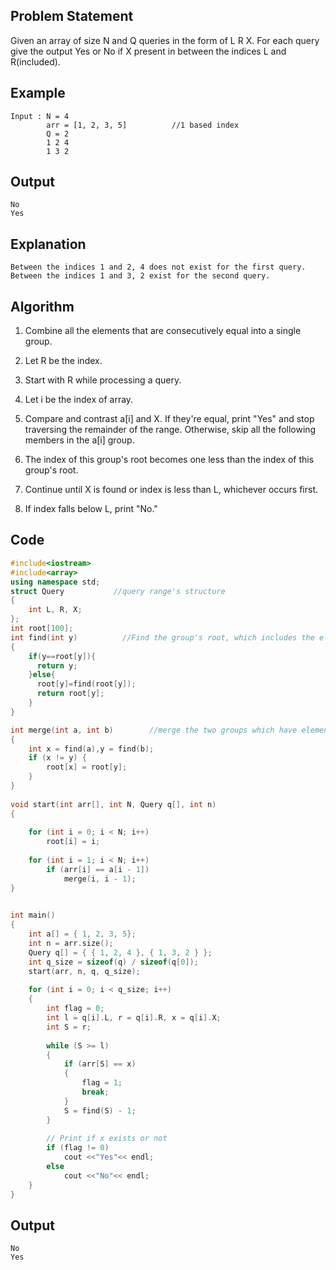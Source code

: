 ## Problem Statement 
Given an array of size N and Q queries in the form of L R X. For each query give the output Yes or No if X present in between the indices L and R(included).

## Example
```
Input : N = 4
        arr = [1, 2, 3, 5]          //1 based index
        Q = 2
        1 2 4
        1 3 2
```
## Output 
```
No
Yes
```
## Explanation 
```
Between the indices 1 and 2, 4 does not exist for the first query.
Between the indices 1 and 3, 2 exist for the second query.
```
## Algorithm
1. Combine all the elements that are consecutively equal into a single group.

2. Let R be the index.
3. Start with R while processing a query. 
4. Let i be the index of array.

5. Compare and contrast a[i] and X. If they're equal, print "Yes" and stop traversing the remainder of the range. Otherwise, skip all the following members in the a[i] group. 
6. The index of this group's root becomes one less than the index of this group's root.

7. Continue until X is found or index is less than L, whichever occurs first.

8. If index falls below L, print "No."
## Code
```C++
#include<iostream>
#include<array>
using namespace std;
struct Query           //query range's structure
{
    int L, R, X;
};
int root[100];
int find(int y)          //Find the group's root, which includes the element at index x.
{
    if(y==root[y]){
      return y;
    }else{
      root[y]=find(root[y]);
      return root[y];
    }
}

int merge(int a, int b)        //merge the two groups which have elements at indices a and b
{
    int x = find(a),y = find(b);
    if (x != y) {
        root[x] = root[y];
    }
}
 
void start(int arr[], int N, Query q[], int n)
{
    
    for (int i = 0; i < N; i++)
        root[i] = i;
    
    for (int i = 1; i < N; i++)
        if (arr[i] == a[i - 1])
            merge(i, i - 1);
}
 

int main()
{
    int a[] = { 1, 2, 3, 5};
    int n = arr.size();
    Query q[] = { { 1, 2, 4 }, { 1, 3, 2 } };
    int q_size = sizeof(q) / sizeof(q[0]);
    start(arr, n, q, q_size);
 
    for (int i = 0; i < q_size; i++)
    {
        int flag = 0;
        int l = q[i].L, r = q[i].R, x = q[i].X;
        int S = r;
 
        while (S >= l)
        {
            if (arr[S] == x)
            {
                flag = 1;
                break;
            }
            S = find(S) - 1;
        }
 
        // Print if x exists or not
        if (flag != 0)
            cout <<"Yes"<< endl;
        else
            cout <<"No"<< endl;
    }
}
```

## Output
```
No 
Yes
```
